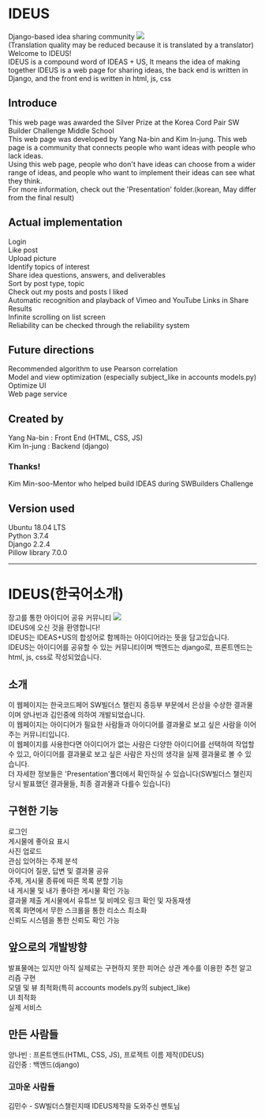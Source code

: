 # IDEUS
Django-based idea sharing community
<img src="https://github.com/insta0430/IDEUS/blob/master/other/IDEUS%20Logo.gif?raw=true"></img>
<br>(Translation quality may be reduced because it is translated by a translator)<br>
Welcome to IDEUS!<br>
IDEUS is a compound word of IDEAS + US, It means the idea of making together
IDEUS is a web page for sharing ideas, the back end is written in Django, and the front end is written in html, js, css


<h2>Introduce</h2>
This web page was awarded the Silver Prize at the Korea Cord Pair SW Builder Challenge Middle School<br>
This web page was developed by Yang Na-bin and Kim In-jung.
This web page is a community that connects people who want ideas with people who lack ideas.<br>
Using this web page, people who don't have ideas can choose from a wider range of ideas, and people who want to implement their ideas can see what they think.<br>
For more information, check out the 'Presentation' folder.(korean, May differ from the final result)

<h2>Actual implementation</h2>
Login<br>
Like post<br>
Upload picture<br>
Identify topics of interest<br>
Share idea questions, answers, and deliverables<br>
Sort by post type, topic<br>
Check out my posts and posts I liked<br>
Automatic recognition and playback of Vimeo and YouTube Links in Share Results<br>
Infinite scrolling on list screen<br>
Reliability can be checked through the reliability system<br>

<h2>Future directions</h2>
Recommended algorithm to use Pearson correlation<br>
Model and view optimization (especially subject_like in accounts models.py)<br>
Optimize UI<br>
Web page service<br>

<h2>Created by</h2>
Yang Na-bin : Front End (HTML, CSS, JS)<br>
Kim In-jung : Backend (django)
<h3>Thanks!</h3>
Kim Min-soo-Mentor who helped build IDEAS during SWBuilders Challenge

<h2>Version used</h2>
Ubuntu 18.04 LTS<br>
Python 3.7.4<br>
Django 2.2.4<br>
Pillow library 7.0.0<br>

<hr>
<h1>IDEUS(한국어소개)</h1>
장고를 통한 아이디어 공유 커뮤니티
<img src="https://github.com/insta0430/IDEUS/blob/master/other/IDEUS%20Logo.gif?raw=true"></img>
<br>IDEUS에 오신 것을 환영합니다!<br>
IDEUS는 IDEAS+US의 합성어로 함께하는 아이디어라는 뜻을 담고있습니다.<br>
IDEUS는 아이디어를 공유할 수 있는 커뮤니티이며 백엔드는 django로, 프론트엔드는 html, js, css로 작성되었습니다.

<h2>소개</h2>
이 웹페이지는 한국코드페어 SW빌더스 챌린지 중등부 부문에서 은상을 수상한 결과물이며 양나빈과 김인중에 의하여 개발되었습니다.<br>
이 웹페이지는 아이디어가 필요한 사람들과 아이디어를 결과물로 보고 싶은 사람을 이어주는 커뮤니티입니다.<br>
이 웹페이지를 사용한다면 아이디어가 없는 사람은 다양한 아이디어를 선택하여 작업할 수 있고, 아이디어를 결과물로 보고 싶은 사람은 자신의 생각을 실제 결과물로 볼 수 있습니다.<br>
더 자세한 정보들은 'Presentation'폴더에서 확인하실 수 있습니다(SW빌더스 챌린지 당시 발표했던 결과물들, 최종 결과물과 다를수 있습니다)

<h2>구현한 기능</h2>
로그인<br>
게시물에 좋아요 표시<br>
사진 업로드<br>
관심 있어하는 주제 분석<br>
아이디어 질문, 답변 및 결과물 공유<br>
주제, 게시물 종류에 따른 목록 분할 기능<br>
내 게시물 및 내가 좋아한 게시물 확인 가능<br>
결과물 제출 게시물에서 유튜브 및 비메오 링크 확인 및 자동재생<br>
목록 화면에서 무한 스크롤을 통한 리소스 최소화<br>
신뢰도 시스템을 통한 신뢰도 확인 가능<br>

<h2>앞으로의 개발방향</h2>
발표물에는 있지만 아직 실제로는 구현하지 못한 피어슨 상관 계수를 이용한 추천 알고리즘 구현<br>
모델 및 뷰 최적화(특히 accounts models.py의 subject_like)<br>
UI 최적화<br>
실제 서비스<br>

<h2>만든 사람들</h2>
양나빈 : 프론트엔드(HTML, CSS, JS), 프로젝트 이름 제작(IDEUS)<br>
김인중 : 백엔드(django)
<h3>고마운 사람들</h3>
김민수 - SW빌더스챌린지때 IDEUS제작을 도와주신 멘토님
